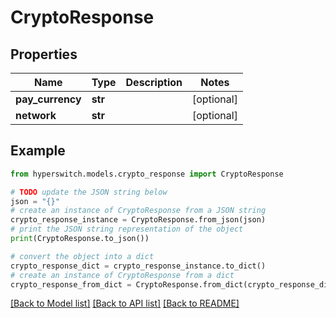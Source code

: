 # CryptoResponse


## Properties

Name | Type | Description | Notes
------------ | ------------- | ------------- | -------------
**pay_currency** | **str** |  | [optional] 
**network** | **str** |  | [optional] 

## Example

```python
from hyperswitch.models.crypto_response import CryptoResponse

# TODO update the JSON string below
json = "{}"
# create an instance of CryptoResponse from a JSON string
crypto_response_instance = CryptoResponse.from_json(json)
# print the JSON string representation of the object
print(CryptoResponse.to_json())

# convert the object into a dict
crypto_response_dict = crypto_response_instance.to_dict()
# create an instance of CryptoResponse from a dict
crypto_response_from_dict = CryptoResponse.from_dict(crypto_response_dict)
```
[[Back to Model list]](../README.md#documentation-for-models) [[Back to API list]](../README.md#documentation-for-api-endpoints) [[Back to README]](../README.md)


